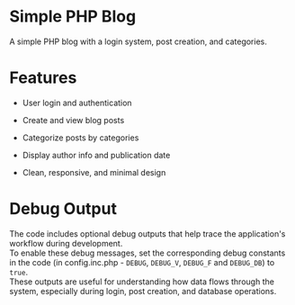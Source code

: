 # Simple PHP Blog

A simple PHP blog with a login system, post creation, and categories.

# Features

- User login and authentication

- Create and view blog posts

- Categorize posts by categories

- Display author info and publication date

- Clean, responsive, and minimal design

# Debug Output

The code includes optional debug outputs that help trace the application's workflow during development.  
To enable these debug messages, set the corresponding debug constants in the code (in config.inc.php - `DEBUG`, `DEBUG_V`, `DEBUG_F` and `DEBUG_DB`) to `true`.  
These outputs are useful for understanding how data flows through the system, especially during login, post creation, and database operations.
